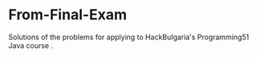 # From-Final-Exam
Solutions of the problems for applying to HackBulgaria's Programming51 Java course .
